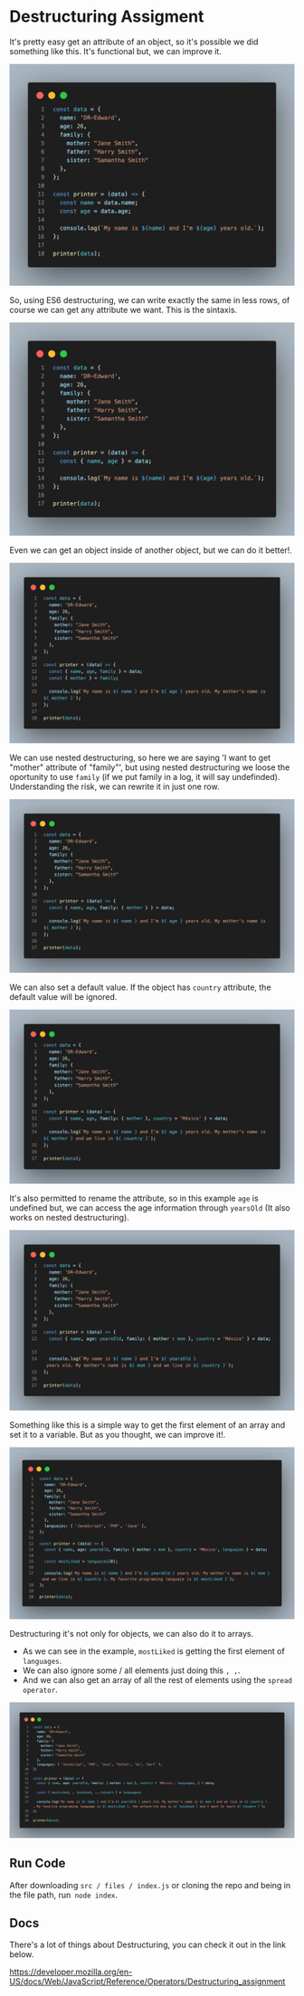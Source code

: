 # Destructuring Assigment

It's pretty easy get an attribute of an object, so it's possible we did something like this. It's functional but, we can improve it.

![alt text](https://github.com/DR-Edward/JavaScript-Pro-Tips/blob/master/DestructuringAssignment/src/img/way_1.png?raw=true)

So, using ES6 destructuring, we can write exactly the same in less rows, of course we can get any attribute we want. This is the sintaxis.

![alt text](https://github.com/DR-Edward/JavaScript-Pro-Tips/blob/master/DestructuringAssignment/src/img/way_2.png?raw=true)

Even we can get an object inside of another object, but we can do it better!.

![alt text](https://github.com/DR-Edward/JavaScript-Pro-Tips/blob/master/DestructuringAssignment/src/img/way_3.png?raw=true)

We can use nested destructuring, so here we are saying 'I want to get "mother" attribute of "family"', but using nested destructuring we loose the oportunity to use `family` (if we put family in a log, it will say undefinded).
Understanding the risk, we can rewrite it in just one row.

![alt text](https://github.com/DR-Edward/JavaScript-Pro-Tips/blob/master/DestructuringAssignment/src/img/way_4.png?raw=true)

We can also set a default value. If the object has `country` attribute, the default value will be ignored.

![alt text](https://github.com/DR-Edward/JavaScript-Pro-Tips/blob/master/DestructuringAssignment/src/img/way_5.png?raw=true)

It's also permitted to rename the attribute, so in this example `age` is undefined but, we can access the age information through `yearsOld` (It also works on nested destructuring). 

![alt text](https://github.com/DR-Edward/JavaScript-Pro-Tips/blob/master/DestructuringAssignment/src/img/way_6.png?raw=true)

Something like this is a simple way to get the first element of an array and set it to a variable. But as you thought, we can improve it!. 

![alt text](https://github.com/DR-Edward/JavaScript-Pro-Tips/blob/master/DestructuringAssignment/src/img/way_7.png?raw=true)

Destructuring it's not only for objects, we can also do it to arrays. 

* As we can see in the example, `mostLiked` is getting the first element of `languages`.
* We can also ignore some / all elements just doing this `, ,`.
* And we can also get an array of all the rest of elements using the `spread operator`.

![alt text](https://github.com/DR-Edward/JavaScript-Pro-Tips/blob/master/DestructuringAssignment/src/img/way_8.png?raw=true)


## Run Code

After downloading `src / files / index.js` or cloning the repo and being in the file path, run` node index`.


## Docs

There's a lot of things about Destructuring, you can check it out in the link below.

https://developer.mozilla.org/en-US/docs/Web/JavaScript/Reference/Operators/Destructuring_assignment
